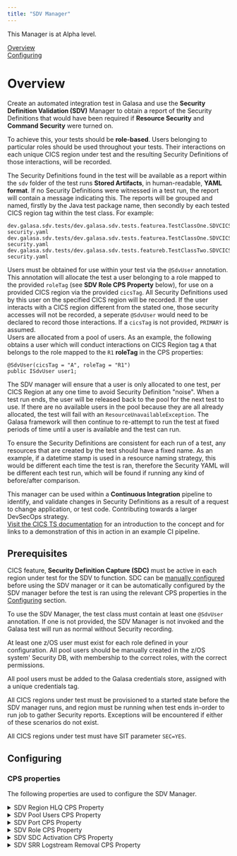 ```yaml
---
title: "SDV Manager"
---
```



This Manager is at Alpha level.<br>


[Overview](#overview)<br>
[Configuring](#configuring)<br>


# <a name="overview"></a>Overview
  
Create an automated integration test in Galasa and use the **Security Definition Validation (SDV)** Manager to obtain a report of the Security Definitions that would have been required if **Resource Security** and **Command Security** were turned on.

To achieve this, your tests should be **role-based**. Users belonging to particular roles should be used throughout your tests. Their interactions on each unique CICS region under test and the resulting Security Definitions of those interactions, will be recorded.

The Security Definitions found in the test will be available as a report within the `sdv` folder of the test runs **Stored Artifacts**, in human-readable, **YAML format**. If no Security Definitions were witnessed in a test run, the report will contain a message indicating this. The reports will be grouped and named, firstly by the Java test package name, then secondly by each tested CICS region tag within the test class. For example:

```
dev.galasa.sdv.tests/dev.galasa.sdv.tests.featurea.TestClassOne.SDVCICSA.cics-security.yaml
dev.galasa.sdv.tests/dev.galasa.sdv.tests.featurea.TestClassOne.SDVCICSB.cics-security.yaml
dev.galasa.sdv.tests/dev.galasa.sdv.tests.featureb.TestClassTwo.SDVCICSA.cics-security.yaml
```

Users must be obtained for use within your test via the `@SdvUser` annotation. This annotation will allocate the test a user belonging to a role mapped to the provided `roleTag` (see **SDV Role CPS Property** below), for use on a provided CICS region via the provided `cicsTag`. All Security Definitions used by this user on the specified CICS region will be recorded. If the user interacts with a CICS region different from the stated one, those security accesses will not be recorded, a seperate `@SdvUser` would need to be declared to record those interactions. If a `cicsTag` is not provided, `PRIMARY` is assumed.  
Users are allocated from a pool of users. As an example, the following obtains a user which will conduct interactions on CICS Region tag `A` that belongs to the role mapped to the `R1` **roleTag** in the CPS properties:

```
@SdvUser(cicsTag = "A", roleTag = "R1")
public ISdvUser user1;
```

The SDV manager will ensure that a user is only allocated to one test, per CICS Region at any one time to avoid Security Definition "noise". When a test run ends, the user will be released back to the pool for the next test to use.
If there are no available users in the pool because they are all already allocated, the test will fail with an `ResourceUnavailableException`. The Galasa framework will then continue to re-attempt to run the test at fixed periods of time until a user is available and the test can run.

To ensure the Security Definitions are consistent for each run of a test, any resources that are created by the test should have a fixed name. As an example, if a datetime stamp is used in a resource naming strategy, this would be different each time the test is ran, therefore the Security YAML will be different each test run, which will be found if running any kind of before/after comparison.

This manager can be used within a **Continuous Integration** pipeline to identify, and validate changes in Security Definitions as a result of a request to change application, or test code. Contributing towards a larger DevSecOps strategy.  
<a href="https://www.ibm.com/docs/en/cics-ts/latest?topic=hiwztic-how-it-works-capturing-validating-security-definitions-during-development-process" target="_blank" >Visit the CICS TS documentation</a> for an introduction to the concept and for links to a demonstration of this in action in an example CI pipeline.

## Prerequisites

CICS feature, **Security Definition Capture (SDC)** must be active in each region under test for the SDV to function. SDC can be <a href="https://www.ibm.com/docs/en/cics-ts/latest?topic=region-configuring-security-definition-capture-sdc" target="_blank" rel="noopener noreferrer"> manually configured </a>before using the SDV manager or it can be automatically configured by the SDV manager before the test is ran using the relevant CPS properties in the [Configuring](#configuring) section.
  
To use the SDV Manager, the test class must contain at least one `@SdvUser` annotation. If one is not provided, the SDV Manager is not invoked and the Galasa test will run as normal without Security recording.
  
At least one z/OS user must exist for each role defined in your configuration. All pool users should be manually created in the z/OS system' Security DB, with membership to the correct roles, with the correct permissions.
  
All pool users must be added to the Galasa credentials store, assigned with a unique credentials tag.

All CICS regions under test must be provisioned to a started state before the SDV manager runs, and region must be running when test ends in-order to run job to gather Security reports. Exceptions will be encountered if either of these scenarios do not exist.

All CICS regions under test must have SIT parameter `SEC=YES`.
  
## <a name="configuring"></a>Configuring

### CPS properties
  
The following properties are used to configure the SDV Manager.
  
<details>
<summary>SDV Region HLQ CPS Property</summary>

| Property: | SDV Region HLQ CPS Property |
| --------------------------------------- | :------------------------------------- |
| Name: | sdv.cicsTag.[cicsTag].hlq |
| Description: | The HLQ for each CICS region used in testing. Used to locate YAML job script. |
| Required:  | Yes |
| Default value: | None |
| Valid values: | CICS.INSTALL |
| Examples: | <code>sdv.cicsTag.A.hlq=CICS.INSTALL<br> </code> |

</details>
 
<details>
<summary>SDV Pool Users CPS Property</summary>

| Property: | SDV Pool Users CPS Property |
| --------------------------------------- | :------------------------------------- |
| Name: | sdv.zosImage.[imageID].role.[Role].credTags |
| Description: | A list of Galasa Credential tags belonging to a role, for a given z/OS image. |
| Required:  | Yes |
| Default value: | None |
| Valid values: | USER1,USER2 |
| Examples: | <code>sdv.zosImage.IMAGEA.role.TELLER.credTags=USER1,USER2</code> |

</details>

<details>
<summary>SDV Port CPS Property</summary>

| Property: | SDV Port CPS Property |
| --------------------------------------- | :------------------------------------- |
| Name: | sdv.cicsTag.[cicsTag].port |
| Description: | The port the SDC service listens on, on a given CICS region. |
| Required:  | Yes |
| Default value: | None |
| Valid values: | 32000 |
| Examples: | <code>sdv.cicsTag.A.port=32000</code> |

</details>

<details>
<summary>SDV Role CPS Property</summary>

| Property: | SDV Role CPS Property |
| --------------------------------------- | :------------------------------------- |
| Name: | sdv.roleTag.[roleTag].role |
| Description: | The Role tag mapping to a role name. |
| Required:  | Yes |
| Default value: | None |
| Valid values: | TELLER |
| Examples: | <code>sdv.roleTag.A.role=TELLER</code> |

</details>

<details>
<summary>SDV SDC Activation CPS Property</summary>

| Property: | SDV SDC Activation CPS Property |
| --------------------------------------- | :------------------------------------- |
| Name: | sdv.cicsTag.[cicsTag].SdcActivation |
| Description: | Should the SDV Manager configure and activate SDC, and all its pre-requisites?<br/>Done on a per-region basis and will remove all created resources at the end of the test (minus the SRR logstream).<br/>Will configure the SDC service to listen on the port specified via property `sdv.cicsTag.[cicsTag].port`.<br/>Should be considered when using temporarily provisioned CICS regions for test. |
| Required:  | No |
| Default value: | false |
| Valid values: | true, false |
| Examples: | <code>sdv.cicsTag.A.SdcActivation=true</code> |

</details>

<details>
<summary>SDV SRR Logstream Removal CPS Property</summary>

| Property: | SDV SRR Logstream Removal CPS Property |
| --------------------------------------- | :------------------------------------- |
| Name: | sdv.cicsTag.[cicsTag].SrrLogstreamRemoval |
| Description: | Should the SDV Manager delete the SRR Journal and model at the end of a test?<br/>Done on a per-region basis. Should be considered when using temporarily provisioned CICS regions for test. |
| Required:  | No |
| Default value: | false |
| Valid values: | true, false |
| Examples: | <code>sdv.cicsTag.A.SrrLogstreamRemoval=true</code> |

</details>


